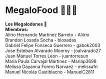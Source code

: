 # MegaloFood 🍔🍟🍦

**Los Megalodones 🦈**  
**Miembros:**  
Alirio Hernando Martinez Barreto - Aliirio    
Brandon Losada Socha - blosadas  
Gabriel Felipe Fonseca Guerrero - gabok2003  
Jose Esteban Alvarado Monroy - joalvarado27  
Juan Manuel Torres Leon - juantorresun  
Maria Paula Carvajal Martinez - Mariap3698  
Melissa Dayanna Forero Narvaez - melissafn  
Manuel Nicolás Castiblacno - ManuelC2811  

